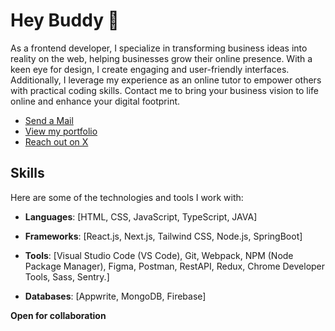 # Hey Buddy 👋

As a frontend developer, I specialize in transforming business ideas into reality on the web, helping businesses grow their online presence. With a keen eye for design, I create engaging and user-friendly interfaces. Additionally, I leverage my experience as an online tutor to empower others with practical coding skills. Contact me to bring your business vision to life online and enhance your digital footprint.

- [Send a Mail](mailto:dannydotdev@gmail.com)
- [View my portfolio](https://danieltriedcoding.vercel.app)
- [Reach out on X](https://x.com/FrontendDaniel)



## Skills
Here are some of the technologies and tools I work with:

  - **Languages**: [HTML, CSS, JavaScript, TypeScript, JAVA]
  
- **Frameworks**: [React.js, Next.js, Tailwind CSS, Node.js, SpringBoot]
  
- **Tools**: [Visual Studio Code (VS Code), Git, Webpack, NPM (Node Package Manager), Figma, Postman, RestAPI, Redux, Chrome Developer Tools, Sass, Sentry.]
  
- **Databases**: [Appwrite, MongoDB, Firebase]

**Open for collaboration**






